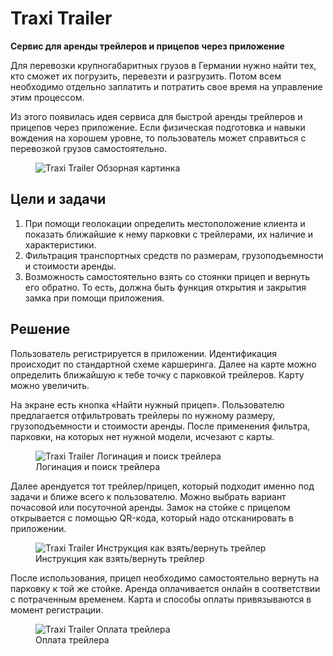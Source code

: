 # Traxi Trailer

**Сервис для аренды трейлеров и прицепов через приложение**

Для перевозки крупногабаритных грузов в Германии нужно найти тex, кто сможет их погрузить, перевезти и разгрузить. Потом всем необходимо отдельно заплатить и потратить свое время на управление этим процессом.

Из этого появилась идея сервиса для быстрой аренды трейлеров и прицепов через приложение. Если физическая подготовка и навыки вождения на хорошем уровне, то пользователь может справиться с перевозкой грузов самостоятельно.

<figure>
    <img src="{{ site.baseurl }}/assets/img/projects/traxi/traxi-1-overview.png" alt="Traxi Trailer Обзорная картинка"/>
</figure>

## Цели и задачи

1. При помощи геолокации определить местоположение клиента и показать ближайшие к нему парковки с трейлерами, их наличие и характеристики.
2. Фильтрация транспортных средств по размерам, грузоподъемности и стоимости аренды.
3. Возможность самостоятельно взять со стоянки прицеп и вернуть его обратно. То есть, должна быть функция открытия и закрытия замка при помощи приложения.

## Решение

Пользователь регистрируется в приложении. Идентификация происходит по стандартной схеме каршеринга. Далее на карте можно определить ближайшую к тебе точку с парковкой трейлеров. Карту можно увеличить.

На экране есть кнопка «Найти нужный прицеп». Пользователю предлагается отфильтровать трейлеры по нужному размеру, грузоподъемности и стоимости аренды. После применения фильтра, парковки, на которых нет нужной модели, исчезают с карты.

<figure>
    <img src="{{ site.baseurl }}/assets/img/projects/traxi/traxi-2-logination-and-searching.png" alt="Traxi Trailer Логинация и поиск трейлера"/>
    <figcaption>Логинация и поиск трейлера</figcaption>
</figure>

Далее арендуется тот трейлер/прицеп, который подходит именно под задачи и ближе всего к пользователю. Можно выбрать вариант почасовой или посуточной аренды. Замок на стойке с прицепом открывается с помощью QR-кода, который надо отсканировать в приложении.

<figure>
    <img src="{{ site.baseurl }}/assets/img/projects/traxi/traxi-3-take-back-trailer.png" alt="Traxi Trailer Инструкция как взять/вернуть трейлер"/>
    <figcaption>Инструкция как взять/вернуть трейлер</figcaption>
</figure>

После использования, прицеп необходимо самостоятельно вернуть на парковку к той же стойке. Аренда оплачивается онлайн в соответствии с потраченным временем. Карта и способы оплаты привязываются в момент регистрации.

<figure>
    <img src="{{ site.baseurl }}/assets/img/projects/traxi/traxi-4-payment.png" alt="Traxi Trailer Оплата трейлера"/>
    <figcaption>Оплата трейлера</figcaption>
</figure>
